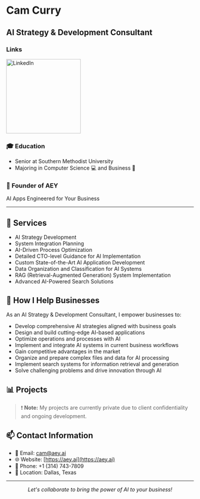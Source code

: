 # Cam Curry
## AI Strategy & Development Consultant

### Links
<a href="https://www.linkedin.com/in/cameron-curry-b35b98260/" target="_blank">
  <img src="https://img.shields.io/badge/LinkedIn-blue?style=for-the-badge&logo=linkedin&logoColor=white" alt="LinkedIn" width="200" />
</a>
<br/>


### 🎓 Education
- Senior at Southern Methodist University
- Majoring in Computer Science 💻 and Business 💼

### 🚀 Founder of AEY
AI Apps Engineered for Your Business

---

## 🔧 Services
- AI Strategy Development
- System Integration Planning
- AI-Driven Process Optimization
- Detailed CTO-level Guidance for AI Implementation
- Custom State-of-the-Art AI Application Development
- Data Organization and Classification for AI Systems
- RAG (Retrieval-Augmented Generation) System Implementation
- Advanced AI-Powered Search Solutions

## 🚀 How I Help Businesses
As an AI Strategy & Development Consultant, I empower businesses to:
- Develop comprehensive AI strategies aligned with business goals
- Design and build cutting-edge AI-based applications
- Optimize operations and processes with AI
- Implement and integrate AI systems in current business workflows
- Gain competitive advantages in the market
- Organize and prepare complex files and data for AI processing
- Implement search systems for information retrieval and generation
- Solve challenging problems and drive innovation through AI

## 📊 Projects
> ❗ **Note:** My projects are currently private due to client confidentiality and ongoing development.

## 📫 Contact Information
- 📧 Email: [cam@aey.ai](mailto:cam@aey.ai)
- 🌐 Website: [https://aey.ai](https://aey.ai)
- 📱 Phone: +1 (314) 743-7809
- 📍 Location: Dallas, Texas

---

<p align="center">
  <i>Let's collaborate to bring the power of AI to your business!</i>
</p>

